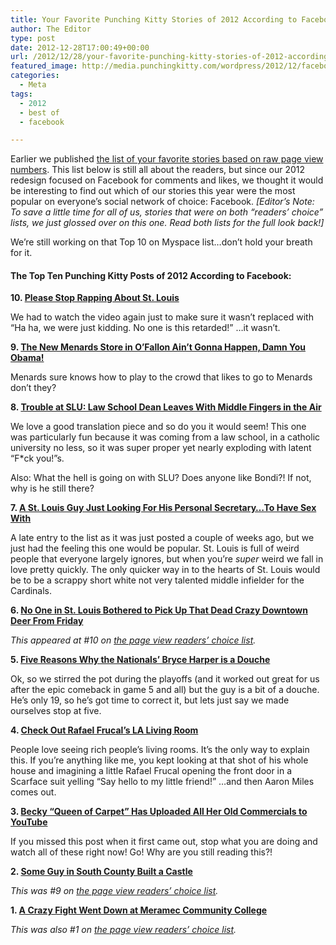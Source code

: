 ```yaml
---
title: Your Favorite Punching Kitty Stories of 2012 According to Facebook
author: The Editor
type: post
date: 2012-12-28T17:00:49+00:00
url: /2012/12/28/your-favorite-punching-kitty-stories-of-2012-according-to-facebook/
featured_image: http://media.punchingkitty.com/wordpress/2012/12/facebook_like_button.jpeg
categories:
  - Meta
tags:
  - 2012
  - best of
  - facebook

---
```

Earlier we published <a href="http://punchingkitty.com/2012/12/28/your-favorite-punching-kitty-stories-for-2012-page-views/" target="_blank">the list of your favorite stories based on raw page view numbers</a>. This list below is still all about the readers, but since our 2012 redesign focused on Facebook for comments and likes, we thought it would be interesting to find out which of our stories this year were the most popular on everyone&#8217;s social network of choice: Facebook. _[Editor&#8217;s Note: To save a little time for all of us, stories that were on both &#8220;readers&#8217; choice&#8221; lists, we just glossed over on this one. Read both lists for the full look back!]_

We&#8217;re still working on that Top 10 on Myspace list&#8230;don&#8217;t hold your breath for it.

#### The Top Ten Punching Kitty Posts of 2012 According to Facebook:

**10. <a href="http://punchingkitty.com/2012/05/04/please-stop-rapping-about-st-louis/" target="_blank">Please Stop Rapping About St. Louis</a>**

We had to watch the video again just to make sure it wasn&#8217;t replaced with &#8220;Ha ha, we were just kidding. No one is this retarded!&#8221; &#8230;it wasn&#8217;t.

**9. <a href="http://punchingkitty.com/2012/12/13/the-new-menards-store-in-ofallon-aint-gonna-happen-damn-you-obama/" target="_blank">The New Menards Store in O&#8217;Fallon Ain&#8217;t Gonna Happen, Damn You Obama!</a>**

Menards sure knows how to play to the crowd that likes to go to Menards don&#8217;t they?

**8. <a href="http://punchingkitty.com/2012/08/09/trouble-at-slu-law-school-dean-leaves-with-middle-fingers-in-the-air/" target="_blank">Trouble at SLU: Law School Dean Leaves With Middle Fingers in the Air</a>**

We love a good translation piece and so do you it would seem! This one was particularly fun because it was coming from a law school, in a catholic university no less, so it was super proper yet nearly exploding with latent &#8220;F*ck you!&#8221;s.

Also: What the hell is going on with SLU? Does anyone like Bondi?! If not, why is he still there?

**7. <a href="http://punchingkitty.com/2012/12/10/a-st-louis-guy-just-looking-for-his-personal-secretary-to-have-sex-with/" target="_blank">A St. Louis Guy Just Looking For His Personal Secretary&#8230;To Have Sex With</a>**

A late entry to the list as it was just posted a couple of weeks ago, but we just had the feeling this one would be popular. St. Louis is full of weird people that everyone largely ignores, but when you&#8217;re _super_ weird we fall in love pretty quickly. The only quicker way in to the hearts of St. Louis would be to be a scrappy short white not very talented middle infielder for the Cardinals.

**6. <a href="http://punchingkitty.com/2012/06/05/no-one-in-st-louis-bothered-to-pick-up-that-dead-crazy-downtown-deer-from-friday/" target="_blank">No One in St. Louis Bothered to Pick Up That Dead Crazy Downtown Deer From Friday</a>**

_This appeared at #10 on <a href="http://punchingkitty.com/2012/12/28/your-favorite-punching-kitty-stories-for-2012-page-views/" target="_blank">the page view readers&#8217; choice list</a>._

**5. <a href="http://punchingkitty.com/2012/10/11/5-reasons-why-the-nationals-bryce-harper-is-a-douche/" target="_blank">Five Reasons Why the Nationals&#8217; Bryce Harper is a Douche</a>**

Ok, so we stirred the pot during the playoffs (and it worked out great for us after the epic comeback in game 5 and all) but the guy is a bit of a douche. He&#8217;s only 19, so he&#8217;s got time to correct it, but lets just say we made ourselves stop at five.

**4. <a href="http://punchingkitty.com/2012/04/10/check-out-rafael-frucals-la-living-room/" target="_blank">Check Out Rafael Frucal&#8217;s LA Living Room</a>**

People love seeing rich people&#8217;s living rooms. It&#8217;s the only way to explain this. If you&#8217;re anything like me, you kept looking at that shot of his whole house and imagining a little Rafael Frucal opening the front door in a Scarface suit yelling &#8220;Say hello to my little friend!&#8221; &#8230;and then Aaron Miles comes out.

**3. <a href="http://punchingkitty.com/2012/06/01/becky-queen-of-carpet-has-uploaded-all-her-old-commercials-to-youtube/" target="_blank">Becky &#8220;Queen of Carpet&#8221; Has Uploaded All Her Old Commercials to YouTube</a>**

If you missed this post when it first came out, stop what you are doing and watch all of these right now! Go! Why are you still reading this?!

**2. <a href="http://punchingkitty.com/2012/11/05/some-guy-in-south-county-built-a-castle/" target="_blank">Some Guy in South County Built a Castle</a>**

_This was #9 on <a href="http://punchingkitty.com/2012/12/28/your-favorite-punching-kitty-stories-for-2012-page-views/" target="_blank">the page view readers&#8217; choice list</a>._

**1. <a href="http://punchingkitty.com/2012/04/12/a-crazy-fight-went-down-at-meramec-community-college/" target="_blank">A Crazy Fight Went Down at Meramec Community College</a>**

_This was also #1 on <a href="http://punchingkitty.com/2012/12/28/your-favorite-punching-kitty-stories-for-2012-page-views/" target="_blank">the page view readers&#8217; choice list</a>._